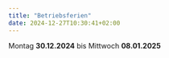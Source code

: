 ```yaml
---
title: "Betriebsferien"
date: 2024-12-27T10:30:41+02:00
---
```



Montag **30.12.2024** bis Mittwoch **08.01.2025**
